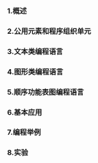 ### 1.概述
### 2.公用元素和程序组织单元
### 3.文本类编程语言
### 4.图形类编程语言
### 5.顺序功能表图编程语言
### 6.基本应用
### 7.编程举例
### 8.实验
